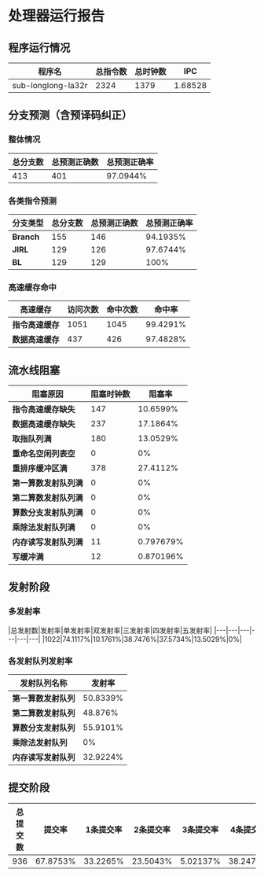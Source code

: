 # 处理器运行报告
## 程序运行情况
|程序名|总指令数|总时钟数|IPC|
|---|---|---|---|
|sub-longlong-la32r|2324|1379|1.68528|

## 分支预测（含预译码纠正）
### 整体情况
|总分支数|总预测正确数|总预测正确率|
|---|---|---|
|413|401|97.0944%|

### 各类指令预测
|分支类型|总分支数|总预测正确数|总预测正确率|
|---|---|---|---|
|**Branch**| 155 | 146 | 94.1935%|
|**JIRL**| 129 | 126 | 97.6744%|
|**BL**| 129 | 129 | 100%|

### 高速缓存命中
|高速缓存|访问次数|命中次数|命中率|
|---|---|---|---|
|**指令高速缓存**| 1051 | 1045 | 99.4291%|
|**数据高速缓存**| 437 | 426 | 97.4828%|
## 流水线阻塞
|阻塞原因|阻塞时钟数|阻塞率|
|---|---|---|
|**指令高速缓存缺失**| 147 | 10.6599%|
|**数据高速缓存缺失**| 237 | 17.1864%|
|**取指队列满**| 180 | 13.0529%|
|**重命名空闲列表空**|0 | 0%|
|**重排序缓冲区满**|378 | 27.4112%|
|**第一算数发射队列满**|0 | 0%|
|**第二算数发射队列满**|0 | 0%|
|**算数分支发射队列满**|0 | 0%|
|**乘除法发射队列满**|0 | 0%|
|**内存读写发射队列满**|11 | 0.797679%|
|**写缓冲满**|12 | 0.870196%|

## 发射阶段
### 多发射率
|总发射数|发射率|单发射率|双发射率|三发射率|四发射率|五发射率|
|---|---|---|---|---|---|
|1022|74.1117%|10.1761%|38.7476%|37.5734%|13.5029%|0%|

### 各发射队列发射率
|发射队列名称|发射率|
|---|---|
|**第一算数发射队列**|50.8339%|
|**第二算数发射队列**|48.876%|
|**算数分支发射队列**|55.9101%|
|**乘除法发射队列**|0%|
|**内存读写发射队列**|32.9224%|

## 提交阶段
|总提交数|提交率|1条提交率|2条提交率|3条提交率|4条提交率|
|---|---|---|---|---|---|
|936|67.8753%|33.2265%|23.5043%|5.02137%|38.2479%|
